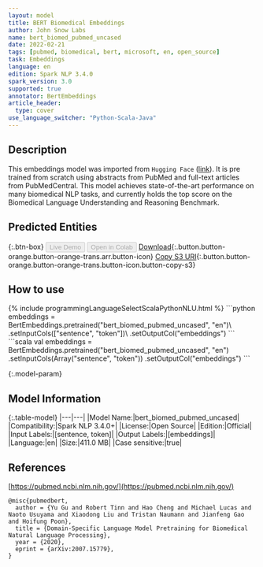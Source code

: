 ```yaml
---
layout: model
title: BERT Biomedical Embeddings
author: John Snow Labs
name: bert_biomed_pubmed_uncased
date: 2022-02-21
tags: [pubmed, biomedical, bert, microsoft, en, open_source]
task: Embeddings
language: en
edition: Spark NLP 3.4.0
spark_version: 3.0
supported: true
annotator: BertEmbeddings
article_header:
  type: cover
use_language_switcher: "Python-Scala-Java"
---
```


## Description

This embeddings model was imported from `Hugging Face` ([link](https://huggingface.co/microsoft/BiomedNLP-PubMedBERT-base-uncased-abstract-fulltext)). It is pre trained from scratch using abstracts from PubMed and full-text articles from PubMedCentral. This model achieves state-of-the-art performance on many biomedical NLP tasks, and currently holds the top score on the Biomedical Language Understanding and Reasoning Benchmark.

## Predicted Entities



{:.btn-box}
<button class="button button-orange" disabled>Live Demo</button>
<button class="button button-orange" disabled>Open in Colab</button>
[Download](https://s3.amazonaws.com/auxdata.johnsnowlabs.com/public/models/bert_biomed_pubmed_uncased_en_3.4.0_3.0_1645440129466.zip){:.button.button-orange.button-orange-trans.arr.button-icon}
[Copy S3 URI](s3://auxdata.johnsnowlabs.com/public/models/bert_biomed_pubmed_uncased_en_3.4.0_3.0_1645440129466.zip){:.button.button-orange.button-orange-trans.button-icon.button-copy-s3}

## How to use



<div class="tabs-box" markdown="1">
{% include programmingLanguageSelectScalaPythonNLU.html %}
```python
embeddings = BertEmbeddings.pretrained("bert_biomed_pubmed_uncased", "en")\
      .setInputCols(["sentence", "token"])\
      .setOutputCol("embeddings")
```
```scala
val embeddings = BertEmbeddings.pretrained("bert_biomed_pubmed_uncased", "en")
      .setInputCols(Array("sentence", "token"))
      .setOutputCol("embeddings")
```
</div>

{:.model-param}
## Model Information

{:.table-model}
|---|---|
|Model Name:|bert_biomed_pubmed_uncased|
|Compatibility:|Spark NLP 3.4.0+|
|License:|Open Source|
|Edition:|Official|
|Input Labels:|[sentence, token]|
|Output Labels:|[embeddings]|
|Language:|en|
|Size:|411.0 MB|
|Case sensitive:|true|

## References

[https://pubmed.ncbi.nlm.nih.gov/](https://pubmed.ncbi.nlm.nih.gov/)

```
@misc{pubmedbert,
  author = {Yu Gu and Robert Tinn and Hao Cheng and Michael Lucas and Naoto Usuyama and Xiaodong Liu and Tristan Naumann and Jianfeng Gao and Hoifung Poon},
  title = {Domain-Specific Language Model Pretraining for Biomedical Natural Language Processing},
  year = {2020},
  eprint = {arXiv:2007.15779},
}
```
